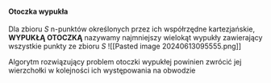#### Otoczka wypukła
Dla zbioru $S$ n-punktów określonych przez ich współrzędne kartezjańskie, **WYPUKŁĄ OTOCZKĄ** nazywamy najmniejszy wielokąt wypukły zawierający wszystkie punkty ze zbioru $S$
![[Pasted image 20240613095555.png]]

Algorytm rozwiązujący problem otoczki wypukłej powinien zwrócić jej wierzchołki w kolejności ich występowania na obwodzie